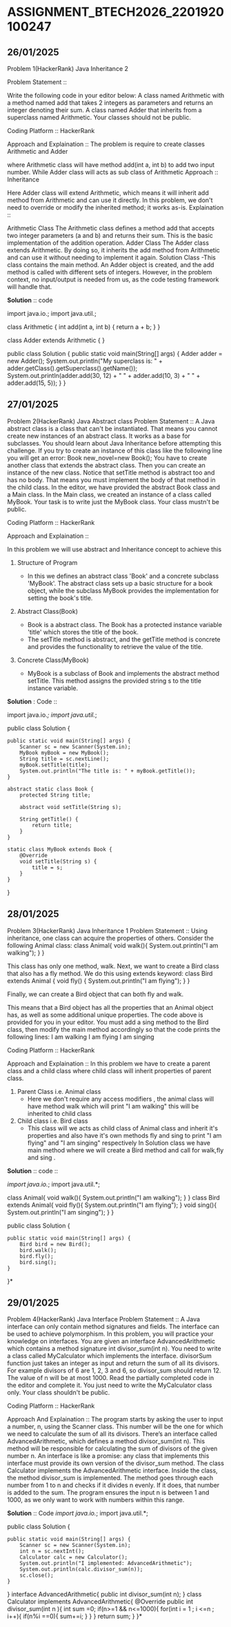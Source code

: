 # ASSIGNMENT_BTECH2026_2201920100247

## 26/01/2025
Problem 1(HackerRank)
Java Inheritance 2

Problem Statement ::

Write the following code in your editor below: A class named Arithmetic with a method named add that takes 2 integers as parameters and returns an integer denoting their sum. A class named Adder that inherits from a superclass named Arithmetic. Your classes should not be public.

Coding Platform :: HackerRank

Approach and Explaination :: The problem is require to create classes Arithmetic and Adder

where Arithmetic class will have method add(int a, int b) to add two input number.
While Adder class will acts as sub class of Arithmetic
Approach :: Inheritance

Here Adder class will extend Arithmetic, which means it will inherit add method from Arithmetic and can use it directly. In this problem, we don't need to override or modify the inherited method; it works as-is.
Explaination ::

Arithmetic Class
The Arithmetic class defines a method add that accepts two integer parameters (a and b) and returns their sum. This is the basic implementation of the addition operation.
Adder Class
The Adder class extends Arithmetic. By doing so, it inherits the add method from Arithmetic and can use it without needing to implement it again.
Solution Class -This class contains the main method. An Adder object is created, and the add method is called with different sets of integers. However, in the problem context, no input/output is needed from us, as the code testing framework will handle that.

**Solution** :: code

import java.io.; 
import java.util.;

class Arithmetic { 
  int add(int a, int b) { 
      return a + b;
      } 
  }

class Adder extends Arithmetic { 
  }

public class Solution { 
  public static void main(String[] args) { 
    Adder adder = new Adder(); 
    System.out.println("My superclass is: " + adder.getClass().getSuperclass().getName()); 
    System.out.println(adder.add(30, 12) + " " + adder.add(10, 3) + " " + adder.add(15, 5));
  } 
}





















## 27/01/2025
Problem 2(HackerRank)
Java Abstract class
Problem Statement :: 
A Java abstract class is a class that can't be instantiated. That means you cannot create new instances of an abstract class. It works as a base for subclasses. You should learn about Java Inheritance before attempting this challenge.
If you try to create an instance of this class like the following line you will get an error:
Book new_novel=new Book(); 
You have to create another class that extends the abstract class. Then you can create an instance of the new class.
Notice that setTitle method is abstract too and has no body. That means you must implement the body of that method in the child class.
In the editor, we have provided the abstract Book class and a Main class. In the Main class, we created an instance of a class called MyBook. Your task is to write just the MyBook class.
Your class mustn't be public.

Coding Platform :: HackerRank

Approach and Explaination ::

In this problem we will use abstract and Inheritance concept to achieve this 
1. Structure of Program
    - In this we defines an abstract class 'Book' and a concrete subclass 'MyBook'. The abstract class sets up a basic structure for a book object, while the subclass MyBook provides the implementation for setting the book's title.
2. Abstract Class(Book)
   - Book is a abstract class. The Book has a protected instance variable 'title' which stores the title of the book.
   - The setTitle method is abstract, and the getTitle method is concrete and provides the functionality to retrieve the value of the title.

3. Concrete Class(MyBook)
   - MyBook is a subclass of Book and implements the abstract method setTitle. This method assigns the provided string s to the title instance variable.

**Solution** : Code :: 

import java.io.*;
import java.util.*;

public class Solution {

    public static void main(String[] args) {
        Scanner sc = new Scanner(System.in);
        MyBook myBook = new MyBook();
        String title = sc.nextLine();
        myBook.setTitle(title);
        System.out.println("The title is: " + myBook.getTitle());
    }
    
    abstract static class Book { 
        protected String title;
        
        abstract void setTitle(String s);
        
        String getTitle() { 
            return title;
        }
    }
    
    static class MyBook extends Book { 
        @Override 
        void setTitle(String s) { 
            title = s;
        } 
    }
}






















## 28/01/2025
Problem 3(HackerRank)
Java Inheritance 1
Problem Statement :: 
Using inheritance, one class can acquire the properties of others. Consider the following Animal class:
class Animal{
    void walk(){
        System.out.println("I am walking");
    }
}

This class has only one method, walk. Next, we want to create a Bird class that also has a fly method. We do this using extends keyword:
class Bird extends Animal {
    void fly() {
        System.out.println("I am flying");
    }
}

Finally, we can create a Bird object that can both fly and walk.

This means that a Bird object has all the properties that an Animal object has, as well as some additional unique properties.
The code above is provided for you in your editor. You must add a sing method to the Bird class, then modify the main method accordingly so that the code prints the following lines:
I am walking
I am flying
I am singing

Coding Platform :: HackerRank

Approach and Explaination ::
In this problem we have to create a parent class and a child class where child class will inherit properties of parent class. 
1. Parent Class i.e. Animal class
   - Here we don't require any access modifiers , the animal class will have method walk which will print "I am walking" this will be inherited to child class
2. Child class i.e. Bird class
   - This class will we acts as child class of Animal class and inherit it's properties and also have it's own methods fly and sing to print "I am flying" and "I am singing" respectively
In Solution class we have main method where we will create a Bird method and call for walk,fly and sing .

**Solution** :: code :: 

*import java.io.*;
import java.util.*;

class Animal{
    void walk(){
        System.out.println("I am walking");
    }
}
class Bird extends Animal{
    void fly(){
        System.out.println("I am flying");
    }
    void sing(){
        System.out.println("I am singing");
    }
}

public class Solution {

    public static void main(String[] args) {
        Bird bird = new Bird();
        bird.walk();
        bird.fly();
        bird.sing();
    }
}*

















## 29/01/2025
Problem 4(HackerRank)
Java Interface
Problem Statement ::
A Java interface can only contain method signatures and fields. The interface can be used to achieve polymorphism. In this problem, you will practice your knowledge on interfaces.
You are given an interface AdvancedArithmetic which contains a method signature int divisor_sum(int n). You need to write a class called MyCalculator which implements the interface.
divisorSum function just takes an integer as input and return the sum of all its divisors. For example divisors of 6 are 1, 2, 3 and 6, so divisor_sum should return 12. The value of n will be at most 1000.
Read the partially completed code in the editor and complete it. You just need to write the MyCalculator class only. Your class shouldn't be public.


Coding Platform :: HackerRank

Approach And Explaination :: 
The program starts by asking the user to input a number, n, using the Scanner class. This number will be the one for which we need to calculate the sum of all its divisors. There’s an interface called AdvancedArithmetic, which defines a method divisor_sum(int n). This method will be responsible for calculating the sum of divisors of the given number n. An interface is like a promise: any class that implements this interface must provide its own version of the divisor_sum method. The class Calculator implements the AdvancedArithmetic interface. Inside the class, the method divisor_sum is implemented. The method goes through each number from 1 to n and checks if it divides n evenly. If it does, that number is added to the sum. The program ensures the input n is between 1 and 1000, as we only want to work with numbers within this range. 

**Solution** :: Code
*import java.io.*;
import java.util.*;

public class Solution {

    public static void main(String[] args) {
        Scanner sc = new Scanner(System.in);
        int n = sc.nextInt();
        Calculator calc = new Calculator();
        System.out.println("I implemented: AdvancedArithmetic");
        System.out.println(calc.divisor_sum(n));
        sc.close();
    }
} interface AdvancedArithmetic{
    public int divisor_sum(int n); 
}
class Calculator implements AdvancedArithmetic{
    @Override
    public int divisor_sum(int n ){
        int sum =0;
         if(n>=1 && n<=1000){
            for(int i = 1 ; i <=n ; i++){
                if(n%i ==0){
                    sum+=i;
                }
            }
         }
         return sum;
    }
}*
